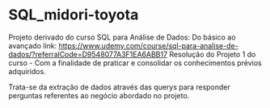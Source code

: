 # SQL_midori-toyota
Projeto derivado do curso SQL para Análise de Dados: Do básico ao avançado
link: https://www.udemy.com/course/sql-para-analise-de-dados/?referralCode=D9548077A3F1EA6ABB17
Resolução do Projeto 1 do curso - Com a finalidade de praticar e consolidar os conhecimentos prévios adquiridos.

Trata-se da extração de dados através das querys para responder perguntas referentes ao negócio abordado no projeto.
